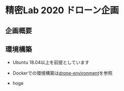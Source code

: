 # 精密Lab 2020 ドローン企画

## 企画概要


## 環境構築
- Ubuntu 18.04以上を前提としています
- Dockerでの環境構築は[drone-environment](https://github.com/pemayfes2020/drone-environment.git)を参照

- hoge


